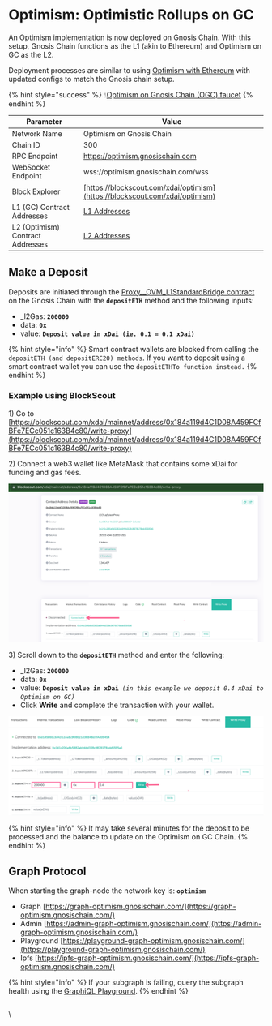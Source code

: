 # Optimism: Optimistic Rollups on GC

An Optimism implementation is now deployed on Gnosis Chain. With this setup, Gnosis Chain functions as the L1 (akin to Ethereum) and Optimism on GC as the L2.&#x20;

Deployment processes are similar to using [Optimism with Ethereum](https://community.optimism.io/) with updated configs to match the Gnosis chain setup.

{% hint style="success" %}
:droplet:[Optimism on Gnosis Chain (OGC) faucet](https://www.gimlu.com/faucet)
{% endhint %}

| Parameter                        | Value                                                                         |
| -------------------------------- | ----------------------------------------------------------------------------- |
| Network Name                     | Optimism on Gnosis Chain                                                      |
| Chain ID                         | 300                                                                           |
| RPC Endpoint                     | https://optimism.gnosischain.com                                              |
| WebSocket Endpoint               | wss://optimism.gnosischain.com/wss                                            |
| Block Explorer                   | [https://blockscout.com/xdai/optimism](https://blockscout.com/xdai/optimism)  |
| L1 (GC) Contract Addresses       | [L1 Addresses](l1-contract-addresses.md)                                      |
| L2 (Optimism) Contract Addresses | [L2 Addresses](l2-contract-addresses.md)                                      |

## Make a Deposit <a href="#rpc-endpoints" id="rpc-endpoints"></a>

Deposits are initiated through the [Proxy\_\_OVM\_L1StandardBridge contract](https://blockscout.com/xdai/mainnet/address/0x184a119d4C1D08A459FCfBFe7ECc051c163B4c80/transactions) on the Gnosis Chain with the **`depositETH`** method and the following inputs:

* \_l2Gas: **`200000`**
* data: **`0x`**
* value: **`Deposit value in xDai (ie. 0.1 = 0.1 xDai)`**

{% hint style="info" %}
Smart contract wallets are blocked from calling the `depositETH (and depositERC20) methods`. If you want to deposit using a smart contract wallet you can use the `depositETHTo function instead.`
{% endhint %}

### Example using BlockScout

1\) Go to \
[https://blockscout.com/xdai/mainnet/address/0x184a119d4C1D08A459FCfBFe7ECc051c163B4c80/write-proxy](https://blockscout.com/xdai/mainnet/address/0x184a119d4C1D08A459FCfBFe7ECc051c163B4c80/write-proxy)

2\) Connect a web3 wallet like MetaMask that contains some xDai for funding and gas fees.

![](../../.gitbook/assets/connect-wallet.png)

3\) Scroll down to the **`depositETH`** method and enter the following:

* \_l2Gas: **`200000`**
* data: **`0x`**
* value: **`Deposit value in xDai`**` `_`(in this example we deposit 0.4 xDai to Optimism on GC)`_
* Click **Write** and complete the transaction with your wallet.

![](../../.gitbook/assets/method.png)

{% hint style="info" %}
It may take several minutes for the deposit to be processed and the balance to update on the Optimism on GC Chain.
{% endhint %}

## Graph Protocol <a href="#rpc-endpoints" id="rpc-endpoints"></a>

When starting the graph-node the network key is: **`optimism`**

* Graph [https://graph-optimism.gnosischain.com/](https://graph-optimism.gnosischain.com/)
* Admin [https://admin-graph-optimism.gnosischain.com/](https://admin-graph-optimism.gnosischain.com/)
* Playground [https://playground-graph-optimism.gnosischain.com/](https://playground-graph-optimism.gnosischain.com/)
* Ipfs [https://ipfs-graph-optimism.gnosischain.com/](https://ipfs-graph-optimism.gnosischain.com/)

{% hint style="info" %}
If your subgraph is failing, query the subgraph health using the [GraphiQL Playground](https://graphiql-online.com/).
{% endhint %}

## &#x20;<a href="#rpc-endpoints" id="rpc-endpoints"></a>



\


